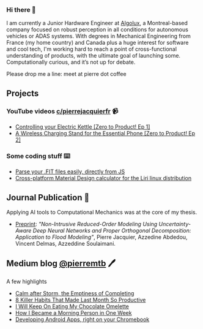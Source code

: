### Hi there 👋

I am currently a Junior Hardware Engineer at [Algolux](https://algolux.com), a Montreal-based company focused on robust perception in all conditions for autonomous vehicles or ADAS systems.
With degrees in Mechanical Engineering from France (my home country) and Canada plus a huge interest for software and cool tech, I'm working hard to reach a point of cross-functional understanding of products, with the ultimate goal of launching some.
Computationally curious, and it’s not up for debate.

Please drop me a line: meet at pierre dot coffee 

## Projects
### YouTube videos [c/pierrejacquierfr](https://www.youtube.com/c/pierrejacquierfr) 📹
- [Controlling your Electric Kettle [Zero to Product! Ep 1]](https://www.youtube.com/watch?v=Byyu8vOiqNM)
- [A Wireless Charging Stand for the Essential Phone [Zero to Product! Ep 2]](https://www.youtube.com/watch?v=fZ0Lp-whHrE)
### Some coding stuff ⌨️
- [Parse your .FIT files easily, directly from JS](https://github.com/pierremtb/easy-fit)
- [Cross-platform Material Design calculator for the Liri linux distribution](https://github.com/lirios/calculator)

## Journal Publication 📙
Applying AI tools to Computational Mechanics was at the core of my thesis.
- [Preprint](https://pierrejacquier.com/POD-UQNN/): _"Non-Intrusive Reduced-Order Modeling Using Uncertainty-Aware Deep Neural Networks and Proper Orthogonal Decomposition: Application to Flood Modeling"_, Pierre Jacquier, Azzedine Abdedou, Vincent Delmas, Azzeddine Soulaimani.

## Medium blog [@pierremtb](https://medium.com/@pierremtb) 🖊
A few highlights
- [Calm after Storm, the Emptiness of Completing](https://byrslf.co/calm-after-storm-the-emptiness-of-completing-a6cc2c06e790)
- [8 Killer Habits That Made Last Month So Productive](https://medium.com/swlh/8-killer-habits-that-made-last-month-so-productive-cc4e6d64e1a4)
- [I Will Keep On Eating My Chocolate Omelette](https://byrslf.co/i-will-keep-on-eating-my-chocolate-omelette-64592ac7c16)
- [How I Became a Morning Person in One Week](https://byrslf.co/how-i-became-a-morning-person-in-one-week-ffe46d9e2e05)
- [Developing Android Apps, right on your Chromebook](https://android.jlelse.eu/developing-android-apps-right-on-your-chromebook-f3a00cb78e0e)


